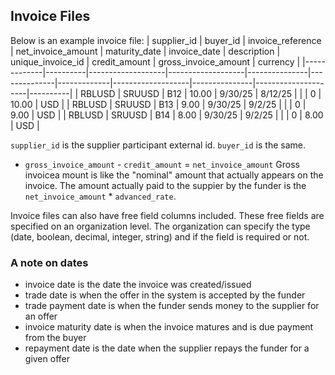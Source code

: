 ## Invoice Files
Below is an example invoice file:
| supplier_id | buyer_id | invoice_reference | net_invoice_amount | maturity_date | invoice_date | description | unique_invoice_id | credit_amount | gross_invoice_amount | currency |
|-------------|----------|-------------------|-------------------|---------------|--------------|-------------|-------------------|---------------|---------------------|----------|
| RBLUSD      | SRUUSD   | B12               | 10.00             | 9/30/25       | 8/12/25      |             |                   | 0             | 10.00               | USD      |
| RBLUSD      | SRUUSD   | B13               | 9.00              | 9/30/25       | 9/2/25       |             |                   | 0             | 9.00                | USD      |
| RBLUSD      | SRUUSD   | B14               | 8.00              | 9/30/25       | 9/2/25       |             |                   | 0             | 8.00                | USD      |

`supplier_id` is the supplier participant external id. `buyer_id` is the same. 
+ `gross_invoice_amount` - `credit_amount` = `net_invoice_amount`
Gross invoicea mount is like the "nominal" amount that actually appears on the invoice. The amount actually paid to the suppier by the funder is the `net_invoice_amount` * `advanced_rate`.

Invoice files can also have free field columns included. These free fields are specified on an organization level. The organization can specify the type (date, boolean, decimal, integer, string) and if the field is required or not.

### A note on dates
+ invoice date is the date the invoice was created/issued
+ trade date is when the offer in the system is accepted by the funder
+ trade payment date is when the funder sends money to the supplier for an offer
+ invoice maturity date is when the invoice matures and is due payment from the buyer
+ repayment date is the date when the supplier repays the funder for a given offer
